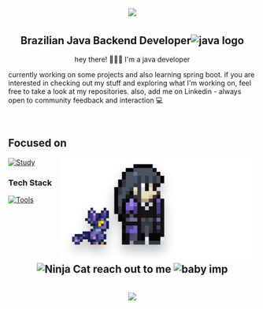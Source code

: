 <!-- welcome -->
<h1 align="center">
   <img src="https://readme-typing-svg.demolab.com?font=Creepster&size=60&duration=1000&pause=1000&color=637EC7&center=true&vCenter=true&width=800&lines=Hey!;This+is+my+GitHub+account!" />      
</h1>

<!-- introduction -->
<div>
  <h2 align="center">Brazilian Java Backend Developer<img width=35 src="https://cdn.jsdelivr.net/gh/devicons/devicon/icons/java/java-original.svg" alt="java logo"/> </h2> 
  <p align="center">hey there! 🧛🏻‍♀️ I'm a java developer </p>

  <p style="text-align: left;"> currently working on some projects and also learning spring boot. if you are interested in checking out my stuff and exploring what I'm working on, feel free to take a look at my repositories. also, add me on Linkedin - always open to community feedback and interaction 💻</p>
</div>
  

<!-- total commits -->
<!-- 
 <div width="1000" align="center">
  <img width=400 src="https://github-readme-stats.vercel.app/api?username=LauriESB&theme=discord_old_blurple&count_private=true&show_icons=true&rank_icon=github&border_radius=10" alt="readme stats" />
   <img width="355" src="https://github-readme-stats.vercel.app/api/top-langs?username=LauriESB&locale=en&hide_title=false&layout=compact&card_width=300&langs_count=5&theme=discord_old_blurple&hide_border=false"
  alt="languages graph" />
    
</div>
-->
<br>

## Focused on

 <img style="z-index:1;"  src="img/me-as-a-terraria-character.png" width="400px" align="right" alt="me as a terraria character">

[![Study](https://skillicons.dev/icons?i=java,spring)](https://skillicons.dev) 

<!-- <img src="https://user-images.githubusercontent.com/25181517/183891303-41f257f8-6b3d-487c-aa56-c497b880d0fb.png" alt="Spring Boot" width="53" height="auto"> -->


<!-- [![Study](https://user-images.githubusercontent.com/25181517/183891303-41f257f8-6b3d-487c-aa56-c497b880d0fb.png)](https://user-images.githubusercontent.com/25181517/183891303-41f257f8-6b3d-487c-aa56-c497b880d0fb.png) -->


<h3> Tech Stack </h3> 

[![Tools](https://skillicons.dev/icons?i=linux,postgresql,vscode,idea,github,postman,git)](https://skillicons.dev)


<!-- <img src="https://upload.wikimedia.org/wikipedia/commons/9/98/Apache_NetBeans_Logo.svg" alt="NetBeans Logo" width="42" height="auto"> -->

<!-- contact into -->

<br>

<h2 align="center"><img src="https://static.wikia.nocookie.net/terraria_gamepedia/images/9/95/Baby_Imp_%28flying%29.gif/revision/latest?cb=20211224155014&format=original" alt="Ninja Cat" width="30" height="auto"> reach out to me <img src="https://static.wikia.nocookie.net/terraria_gamepedia/images/9/95/Baby_Imp_%28flying%29.gif/revision/latest?cb=20211224155014&format=original" alt="baby imp" width="30" height="auto"> </h2>

<!--https://em-content.zobj.net/source/microsoft/309/ninja-cat_1f431-200d-1f464.png -->

<br>

<div align="center">
  <a href="https://www.linkedin.com/in/laurisantinelli/"><img src="https://img.shields.io/badge/-LinkedIn-%230077B5?style=for-the-badge&logo=linkedin&logoColor=white"/></a>
</div>

###

